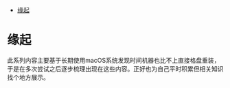 <!--ts-->
* [缘起](#缘起)

<!-- Created by https://github.com/ekalinin/github-markdown-toc -->
<!-- Added by: runner, at: Mon Jul 18 02:24:29 UTC 2022 -->

<!--te-->
# 缘起

此系列内容主要基于长期使用macOS系统发现时间机器也比不上直接格盘重装，于是在多次尝试之后逐步梳理出现在这些内容。正好也为自己平时积累但相关知识找个地方展示。